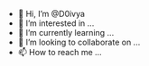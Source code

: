- 👋 Hi, I’m @D0ivya
- 👀 I’m interested in ...
- 🌱 I’m currently learning ...
- 💞️ I’m looking to collaborate on ...
- 📫 How to reach me ...

<!---
D0ivya/D0ivya is a ✨ special ✨ repository because its `README.md` (this file) appears on your GitHub profile.
You can click the Preview link to take a look at your changes.
--->
